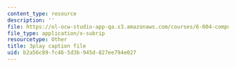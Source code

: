 ```yaml
---
content_type: resource
description: ''
file: https://ol-ocw-studio-app-qa.s3.amazonaws.com/courses/6-004-computation-structures-spring-2017/b2a56c89fc465d3b945d827ee794e027_M278hILkZlE.vtt
file_type: application/x-subrip
resourcetype: Other
title: 3play caption file
uid: b2a56c89-fc46-5d3b-945d-827ee794e027
---
```


